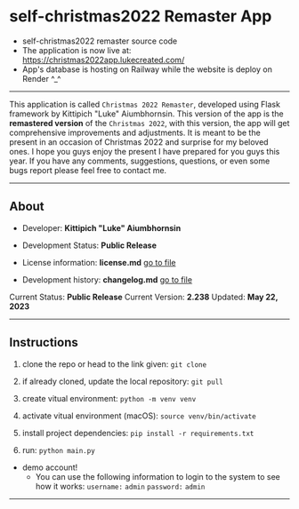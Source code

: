 # self-christmas2022 Remaster App

- self-christmas2022 remaster source code
- The application is now live at: <https://christmas2022app.lukecreated.com/>
- App's database is hosting on Railway while the website is deploy on Render ^_^

---

This application is called `Christmas 2022 Remaster`, developed using Flask framework by Kittipich "Luke" Aiumbhornsin. This version of the app is the **remastered version** of the `Christmas 2022`, with this version, the app will get comprehensive improvements and adjustments.
It is meant to be the present in an occasion of Christmas 2022 and surprise for my beloved ones. I hope you guys enjoy the present I have prepared for you guys this year. If you have any comments, suggestions, questions, or even some bugs report please feel free to contact me.

---

## About

- Developer: **Kittipich "Luke" Aiumbhornsin**

- Development Status: **Public Release**

- License information: **license.md** [go to file](license.md)

- Development history: **changelog.md** [go to file](changelog.md)

Current Status: **Public Release**
Current Version: **2.238**
Updated: **May 22, 2023**

---

## Instructions

1. clone the repo or head to the link given:
`git clone`

2. if already cloned, update the local repository:
`git pull`

3. create vitual environment:
`python -m venv venv`

4. activate vitual environment (macOS):
`source venv/bin/activate`

5. install project dependencies:
`pip install -r requirements.txt`

6. run:
`python main.py`

- demo account!
  - You can use the following information to login to the system to see how it works:
  `username:` `admin` `password:` `admin`

---
